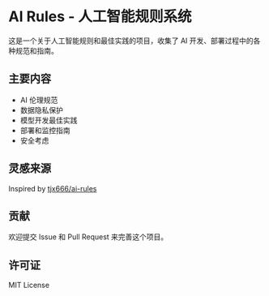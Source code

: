 # AI Rules - 人工智能规则系统

这是一个关于人工智能规则和最佳实践的项目，收集了 AI 开发、部署过程中的各种规范和指南。

## 主要内容

-   AI 伦理规范
-   数据隐私保护
-   模型开发最佳实践
-   部署和监控指南
-   安全考虑

## 灵感来源

Inspired by [tjx666/ai-rules](https://github.com/tjx666/ai-rules)

## 贡献

欢迎提交 Issue 和 Pull Request 来完善这个项目。

## 许可证

MIT License
